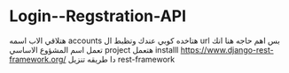 # Login--Regstration-API
هتلاقي الاب اسمه accounts  هتاخده كوبي عندك وتظبط ال url  بس اهم حاجه هنا انك تعمل اسم المشؤوع الاساسي project 
هتعمل installl 
https://www.django-rest-framework.org/ 
دا طريقه تنزيل rest-framework
